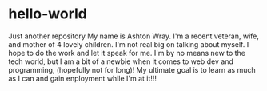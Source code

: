 # hello-world
Just another repository
My name is Ashton Wray.
I'm a recent veteran, wife, and mother of 4 lovely children.
I'm not real big on talking about myself. I hope to do the work and let it speak for me.
I'm by no means new to the tech world, but I am a bit of a newbie when it comes to web dev and programming,
(hopefully not for long)!
My ultimate goal is to learn as much as I can and gain enployment while I'm at it!!!
